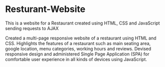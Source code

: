 # Resturant-Website
This is a website for a Restaurant created using HTML, CSS and JavaScript sending requests to AJAX

Created a multi-page responsive website of a restaurant using HTML and CSS.
Highlights the features of a restaurant such as main seating area, google location, menu categories, working hours and reviews.
Devised responsive design and administered Single Page Application (SPA) for comfortable user experience in all kinds of devices using JavaScript.


